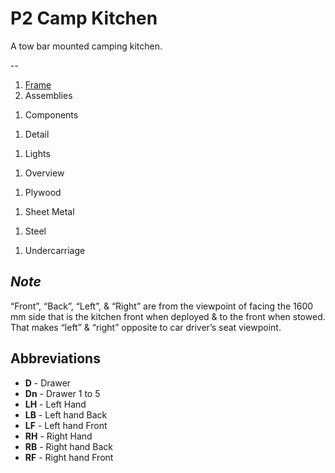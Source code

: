 # P2 Camp Kitchen

A tow bar mounted camping kitchen.

--

1. [Frame](docs/Frame.md)
1. Assemblies
<!--1. [Assemblies](docs/Assemblies.md)-->
1. Components
<!--1. [Components](docs/Components.md)-->
1. Detail
<!--1. [Detail](docs/Detail.md)-->
1. Lights
<!--1. [Lights](docs/Lights.md)-->
1. Overview
<!--1. [Overview](docs/Overview.md)-->
1. Plywood
<!--1. [Plywood](docs/Plywood.md)-->
1. Sheet Metal
<!--1. [Sheet Metal](docs/Sheet Metal.md)-->
1. Steel
<!--1. [Steel](docs/Steel.md)-->
1. Undercarriage
<!--1. [Undercarriage](docs/Undercarriage.md)-->

## *Note*

“Front”, “Back”, “Left”, & “Right” are from the viewpoint of facing the 1600 mm side that is the kitchen front when deployed & to the front when stowed. That makes “left” & “right” opposite to car driver’s seat viewpoint.

## Abbreviations

* **D** - Drawer
* **Dn** - Drawer 1 to 5
* **LH** - Left Hand
* **LB** - Left hand Back
* **LF** - Left hand Front
* **RH** - Right Hand
* **RB** - Right hand Back
* **RF** - Right hand Front
